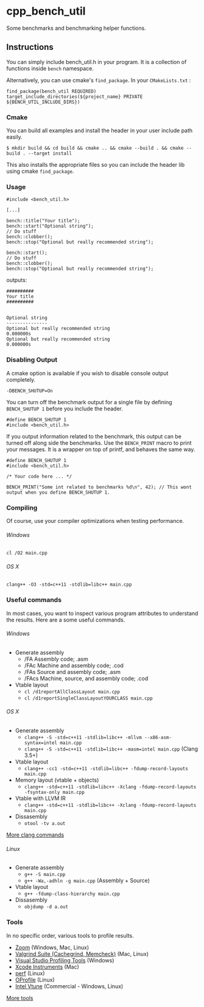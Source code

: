 # cpp_bench_util
Some benchmarks and benchmarking helper functions.

## Instructions
You can simply include bench_util.h in your program. It is a collection of functions inside `bench` namespace.

Alternatively, you can use cmake's `find_package`. In your `CMakeLists.txt` :
```
find_package(bench_util REQUIRED)
target_include_directories(${project_name} PRIVATE ${BENCH_UTIL_INCLUDE_DIRS})
```

### Cmake
You can build all examples and install the header in your user include path easily.
```
$ mkdir build && cd build && cmake .. && cmake --build . && cmake --build . --target install
```
This also installs the appropriate files so you can include the header lib using cmake `find_package`.

### Usage
```
#include <bench_util.h>

[...]

bench::title("Your title");
bench::start("Optional string");
// Do stuff
bench::clobber();
bench::stop("Optional but really recommended string");

bench::start();
// Do stuff
bench::clobber();
bench::stop("Optional but really recommended string");
```

outputs:

```
##########
Your title
##########


Optional string
---------------
Optional but really recommended string                                0.000000s
Optional but really recommended string                                0.000000s
```

### Disabling Output
A cmake option is available if you wish to disable console output completely.
```
-DBENCH_SHUTUP=On
```

You can turn off the benchmark output for a single file by defining `BENCH_SHUTUP 1` before you include the header.
```
#define BENCH_SHUTUP 1
#include <bench_util.h>
```

If you output information related to the benchmark, this output can be turned off along side the benchmarks. Use the `BENCH_PRINT` macro to print your messages. It is a wrapper on top of printf, and behaves the same way.
```
#define BENCH_SHUTUP 1
#include <bench_util.h>

/* Your code here ... */

BENCH_PRINT("Some int related to benchmarks %d\n", 42); // This wont output when you define BENCH_SHUTUP 1.

```

### Compiling
Of course, use your compiler optimizations when testing performance.

###### Windows
`cl /O2 main.cpp`

###### OS X
`clang++ -O3 -std=c++11 -stdlib=libc++ main.cpp`

### Useful commands
In most cases, you want to inspect various program attributes to understand the results. Here are a some useful commands.

###### Windows
- Generate assembly
  - /FA Assembly code; .asm
  - /FAc Machine and assembly code; .cod
  - /FAs Source and assembly code; .asm
  - /FAcs Machine, source, and assembly code; .cod
- Vtable layout
  - `cl /d1reportAllClassLayout main.cpp`
  - `cl /d1reportSingleClassLayoutYOURCLASS main.cpp`

###### OS X
- Generate assembly
  - `clang++ -S -std=c++11 -stdlib=libc++ -mllvm --x86-asm-syntax=intel main.cpp`
  - `clang++ -S -std=c++11 -stdlib=libc++ -masm=intel main.cpp` (Clang 3.5+)
- Vtable layout
  - `clang++ -cc1 -std=c++11 -stdlib=libc++ -fdump-record-layouts main.cpp`
- Memory layout (vtable + objects)
  - `clang++ -std=c++11 -stdlib=libc++ -Xclang -fdump-record-layouts -fsyntax-only main.cpp`
- Vtable with LLVM IR
  - `clang++ -std=c++11 -stdlib=libc++ -Xclang -fdump-record-layouts main.cpp`
- Dissasembly
  - `otool -tv a.out`

[More clang commands](http://clang.llvm.org/docs/CommandGuide/clang.html)

###### Linux
- Generate assembly
  - `g++ -S main.cpp`
  - `g++ -Wa,-adhln -g main.cpp` (Assembly + Source)
- Vtable layout
  - `g++ -fdump-class-hierarchy main.cpp`
- Dissasembly
  - `objdump -d a.out`

### Tools
In no specific order, various tools to profile results.

- [Zoom](http://www.rotateright.com) (Windows, Mac, Linux)
- [Valgrind Suite (Cachegrind, Memcheck)](http://valgrind.org/info/tools.html) (Mac, Linux)
- [Visual Studio Profiling Tools](https://msdn.microsoft.com/en-us/library/bb385770.aspx) (Windows)
- [Xcode Instruments](https://developer.apple.com/library/watchos/documentation/DeveloperTools/Conceptual/InstrumentsUserGuide/index.html) (Mac)
- [perf](https://perf.wiki.kernel.org/index.php/Main_Page) (Linux)
- [OProfile](http://oprofile.sourceforge.net) (Linux)
- [Intel Vtune](https://software.intel.com/en-us/intel-vtune-amplifier-xe) (Commercial - Windows, Linux)

[More tools](https://en.wikipedia.org/wiki/List_of_performance_analysis_tools)
